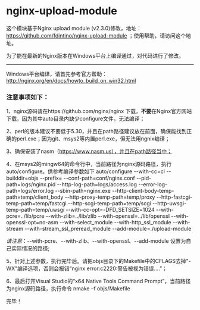 # nginx-upload-module


这个模块基于Nginx upload module (v2.3.0)修改，地址：https://github.com/fdintino/nginx-upload-module
；使用帮助，请访问这个地址。


为了能在最新的Nginx版本在Windows平台上编译通过，对代码进行了修改。

----------------------

Windows平台编译，请首先参考官方帮助：http://nginx.org/en/docs/howto_build_on_win32.html

### 注意事项如下：

1、nginx源码请在https://github.com/nginx/nginx 下载，**不要**在Nginx官方网站下载，因为其中auto目录内缺少configure文件，无法编译；

2、perl的版本建议不要低于5.30，并且在path路径建议放在前面，确保能找到正确的perl.exe；因为git、msys2等内置perl.exe，但无法用ngnix编译；

3、确保安装了nasm（https://www.nasm.us），并且在path路径当中；

4、在msys2的mingw64的命令行中，当前路径为nginx源码路径，执行auto/configure。供参考编译参数如下
auto/configure --with-cc=cl --builddir=objs --prefix= --conf-path=conf/nginx.conf --pid-path=logs/nginx.pid --http-log-path=logs/access.log --error-log-path=logs/error.log --sbin-path=nginx.exe --http-client-body-temp-path=temp/client_body --http-proxy-temp-path=temp/proxy --http-fastcgi-temp-path=temp/fastcgi --http-scgi-temp-path=temp/scgi --http-uwsgi-temp-path=temp/uwsgi --with-cc-opt=-DFD_SETSIZE=1024 --with-pcre=../lib/pcre --with-zlib=../lib/zlib --with-openssl=../lib/openssl --with-openssl-opt=no-asm --with-select_module --with-http_ssl_module --with-stream --with-stream_ssl_preread_module --add-module=./upload-module 

*请注意*：--with-pcre、--with-zlib、--with-openssl、--add-module 设置为自己实际情况的路径;

5、针对上述参数，执行完毕后。请把objs目录下的Makefile中的CFLAGS去掉"-WX"编译选项，否则会报错“nginx error:c2220:警告被视为错误....”；

6、最后打开Visual Studio的“x64 Native Tools Command Prompt”，当前路径为nginx源码路径，执行命令 nmake –f objs/Makefile 

完毕！



